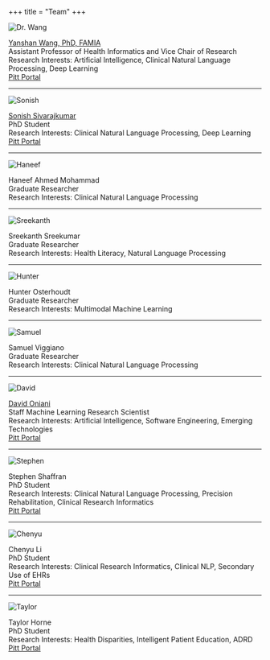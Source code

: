 +++
title = "Team"
+++

![Dr. Wang](/pic/drwang.jpg)

[Yanshan Wang, PhD, FAMIA][drwang]  
Assistant Professor of Health Informatics and Vice Chair of Research  
Research Interests: Artificial Intelligence, Clinical Natural Language Processing, Deep Learning  
[Pitt Portal](https://www.shrs.pitt.edu/people/yanshan-wang)

---

![Sonish](/pic/sonish.jpg)

[Sonish Sivarajkumar][sonish]  
PhD Student  
Research Interests: Clinical Natural Language Processing, Deep Learning  
[Pitt Portal](https://www.isp.pitt.edu/people/sonish-sivarajkumar)

---

![Haneef](/pic/haneef.jpg)

Haneef Ahmed Mohammad  
Graduate Researcher  
Research Interests: Clinical Natural Language Processing

---

![Sreekanth](/pic/sreekanth.jpg)

Sreekanth Sreekumar  
Graduate Researcher  
Research Interests: Health Literacy, Natural Language Processing

---

![Hunter](/pic/hunter.jpg)

Hunter Osterhoudt  
Graduate Researcher  
Research Interests: Multimodal Machine Learning

---

![Samuel](/pic/samuel.jpg)

Samuel Viggiano  
Graduate Researcher  
Research Interests: Clinical Natural Language Processing

---

![David](/pic/david.jpg)

[David Oniani][david]  
Staff Machine Learning Research Scientist  
Research Interests: Artificial Intelligence, Software Engineering, Emerging Technologies  
[Pitt Portal](https://www.shrs.pitt.edu/people/david-oniani)

---

![Stephen](/pic/stephen.jpg)

Stephen Shaffran  
PhD Student  
Research Interests: Clinical Natural Language Processing, Precision Rehabilitation, Clinical Research Informatics  
[Pitt Portal](https://www.isp.pitt.edu/people/stephen-shaffran)

---

![Chenyu](/pic/chenyu.jpg)

Chenyu Li  
PhD Student  
Research Interests: Clinical Research Informatics, Clinical NLP, Secondary Use of EHRs  
[Pitt Portal](https://www.dbmi.pitt.edu/directory/name/chenyu-li)

---

![Taylor](/pic/taylor.jpg)

Taylor Horne  
PhD Student  
Research Interests: Health Disparities, Intelligent Patient Education, ADRD  
[Pitt Portal](https://www.shrs.pitt.edu/people/taylor-horne)

[drwang]: https://sites.pitt.edu/~yaw89/
[sonish]: https://sonishsivarajkumar.github.io/homepage/
[david]: https://davidoniani.com
